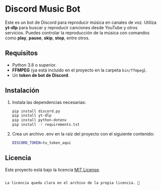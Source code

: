 # Discord Music Bot

Este es un bot de Discord para reproducir música en canales de voz. Utiliza **yt-dlp** para buscar y reproducir canciones desde YouTube y otros servicios. Puedes controlar la reproducción de la música con comandos como **play**, **pause**, **skip**, **stop**, entre otros.

## Requisitos

- Python 3.8 o superior.
- **FFMPEG** (ya está incluido en el proyecto en la carpeta `bin/ffmpeg`).
- Un **token de bot de Discord**.

## Instalación

1. Instala las dependencias necesarias:

   ```bash
   pip install discord.py
   pip install yt-dlp
   pip install python-dotenv
   pip install -r requirements.txt

2. Crea un archivo .env en la raíz del proyecto con el siguiente contenido:
   ```bash
   DISCORD_TOKEN=tu_token_aqui

## Licencia

Este proyecto está bajo la licencia [MIT License](./LICENSE.txt).

   ```bash

   La licencia queda clara en el archivo de la propia licencia. 🙌

